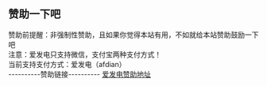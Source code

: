 ## 赞助一下吧<br>
赞助前提醒：非强制性赞助，且如果你觉得本站有用，不如就给本站赞助鼓励一下吧<br>
注意：爱发电只支持微信，支付宝两种支付方式！<br>
当前支持支付方式：爱发电（afdian）<br>
----------赞助链接----------
[爱发电赞助地址](https://afdian.net/a/biliciyun)<br>
